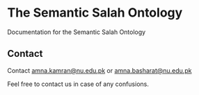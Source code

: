 # The Semantic Salah Ontology 

Documentation for the Semantic Salah Ontology 
## Contact
Contact amna.kamran@nu.edu.pk or amna.basharat@nu.edu.pk

Feel free to contact us in case of any confusions.
